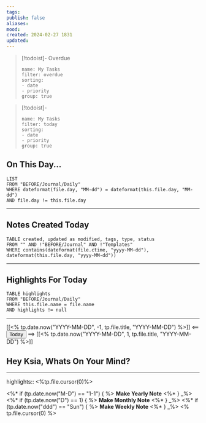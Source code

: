 ```yaml
---
tags: 
publish: false
aliases: 
mood: 
created: 2024-02-27 1831
updated:
---
```


> [!todoist]- Overdue
> ```todoist  
> name: My Tasks  
> filter: overdue
> sorting:  
> - date  
> - priority  
> group: true
> ```

> [!todoist]-
> ```todoist  
> name: My Tasks  
> filter: today
> sorting:  
> - date  
> - priority  
> group: true
> ```

## On This Day...

```dataview
LIST 
FROM "BEFORE/Journal/Daily"
WHERE dateformat(file.day, "MM-dd") = dateformat(this.file.day, "MM-dd")
AND file.day != this.file.day
```

---

## Notes Created Today

```dataview
TABLE created, updated as modified, tags, type, status
FROM "" AND !"BEFORE/Journal" AND !"Templates"
WHERE contains(dateformat(file.ctime, "yyyy-MM-dd"), dateformat(this.file.day, "yyyy-MM-dd"))
```

---

## Highlights For Today

```dataview
TABLE highlights
FROM "BEFORE/Journal/Daily"
WHERE this.file.name = file.name
AND highlights != null
```

---

[[<% tp.date.now("YYYY-MM-DD", -1, tp.file.title, "YYYY-MM-DD") %>]] <== <button class="date_button_today">Today</button> ==> [[<% tp.date.now("YYYY-MM-DD", 1, tp.file.title, "YYYY-MM-DD") %>]]

## Hey Ksia, Whats On Your Mind? 

---

highlights:: <%tp.file.cursor(0)%>

<%* if (tp.date.now("M-D") == "1-1") { %>
**Make Yearly Note**
<%* } _%>
<%* if (tp.date.now("D") == 1) { %>
**Make Monthly Note**
<%* } _%>
<%* if (tp.date.now("ddd") == "Sun") { %>
**Make Weekly Note**
<%* } _%>
<% tp.file.cursor(0) %>